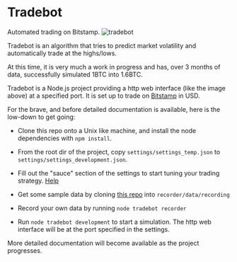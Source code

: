 # Tradebot
Automated trading on Bitstamp.
![tradebot](https://user-images.githubusercontent.com/998947/47151580-05f97600-d2d2-11e8-88bb-508450b9c019.png)

Tradebot is an algorithm that tries to predict market volatility and automatically trade at the highs/lows.

At this time, it is very much a work in progress and has, over 3 months of data, successfully simulated 1BTC into 1.6BTC.

Tradebot is a Node.js project providing a http web interface (like the image above) at a specified port. It is set up to trade on [Bitstamp](https://bitstamp.net) in USD.

For the brave, and before detailed documentation is available, here is the low-down to get going: 

* Clone this repo onto a Unix like machine, and install the node dependencies with `npm install`.

* From the root dir of the project, copy `settings/settings_temp.json` to `settings/settings_development.json`.

* Fill out the "sauce" section of the settings to start tuning your trading strategy. [Help](https://github.com/Openpoint/tradebot/blob/master/settings)

* Get some sample data by cloning [this repo](https://github.com/Openpoint/tradebotdata) into `recorder/data/recording`

* Record your own data by running `node tradebot recorder`

* Run `node tradebot development` to start a simulation. The http web interface will be at the port specified in the settings.

More detailed documentation will become available as the project progresses.
